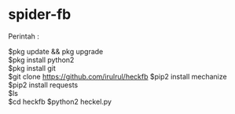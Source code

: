 # spider-fb
Perintah :

$pkg update &amp;&amp; pkg upgrade  
$pkg install python2  
$pkg install git  
$git clone https://github.com/irulrul/heckfb
$pip2 install mechanize  
$pip2 install requests  
$ls  
$cd  heckfb
$python2 heckel.py












